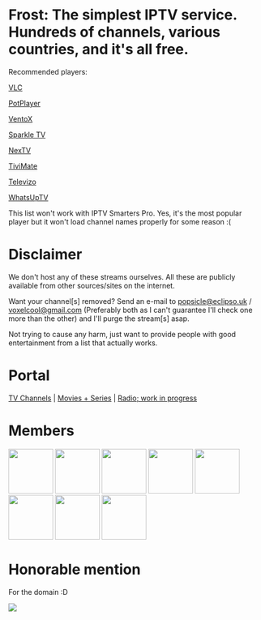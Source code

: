 # Frost: The simplest IPTV service. Hundreds of channels, various countries, and it's all free.

Recommended players:

[VLC](https://www.videolan.org/vlc)

[PotPlayer](https://potplayer.daum.net/)

[VentoX](https://www.apk20.com/apk/com.xtreamcodeapi.ventoxapp)

[Sparkle TV](https://www.apk20.com/apk/se.hedekonsult.sparkle)

[NexTV](https://www.app.nextv.fr)

[TiviMate](https://tivimate.com)

[Televizo](https://televizo.net)

[WhatsUpTV](https://www.whatsuptv.app/)

This list won't work with IPTV Smarters Pro. Yes, it's the most popular player but it won't load channel names properly for some reason :(

# Disclaimer
We don't host any of these streams ourselves. All these are publicly available from other sources/sites on the internet.

Want your channel[s] removed? Send an e-mail to popsicle@eclipso.uk / voxelcool@gmail.com (Preferably both as I can't guarantee I'll check one more than the other) and I'll purge the stream[s] asap.

Not trying to cause any harm, just want to provide people with good entertainment from a list that actually works.

# Portal

[TV Channels](https://f.phite.ro/tv.m3u) | [Movies + Series](https://f.phite.ro/vod.m3u) | [Radio; work in progress](https://f.phite.ro/radio.m3u8)

# Members
 <a href="https://github.com/cold360"><img src="https://github.com/frostiptv/frostiptv.github.io/assets/164063937/8f766628-9c20-467f-b892-621c7648ec93" width="88" height="88"></a>
 <a href="https://github.com/c4artisan"><img src="https://github.com/frostiptv/frostiptv.github.io/assets/164063937/d16645c1-9e01-4835-a9c8-7957af9fc04e" width="88" height="88"></a>
 <a href="https://github.com/Keeper-CP1"><img src="https://github.com/frostiptv/frostiptv.github.io/assets/164063937/d521270c-6fdd-422b-b824-9780122587bc" width="88" height="88"></a>
 <a href="https://github.com/joshietrue"><img src="https://github.com/frostiptv/frostiptv.github.io/assets/164063937/b5390439-04a7-40ea-8c4b-439c75a8fda4" width="88" height="88"></a>
 <a href="https://github.com/rushereeeeee"><img src="https://github.com/frostiptv/frostiptv.github.io/assets/164063937/5c9e0c24-fe8a-497b-9162-94e9fc8d0ef8" width="88" height="88"></a>
 <a href="https://github.com/R4IN2007"><img src="https://github.com/frostiptv/frostiptv.github.io/assets/164063937/9399813a-b882-4dcb-8e37-f878899713c3" width="88" height="88"></a>
<a href="https://github.com/cysjunk"><img src="https://github.com/frostiptv/frostiptv.github.io/assets/164063937/9fd0f472-975e-485a-97a9-69780ce8b37c" width="88" height="88"></a>
<a href="https://github.com/ExperiencersInternational"><img src="https://github.com/frostiptv/frostiptv.github.io/assets/164063937/b1005588-7bc5-4e33-ba6e-3782a127d4a9" width="88" height="88"></a>

# Honorable mention
For the domain :D

<a href="https://gra.phite.ro"><img src="https://github.com/frostiptv/frostiptv.github.io/assets/164063937/e4ce76a7-4224-4651-9669-e7ad2fdbe2a7"></a>
